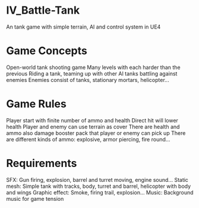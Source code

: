 # IV_Battle-Tank
An tank game with simple terrain, AI and control system in UE4

# Game Concepts
Open-world tank shooting game
Many levels with each harder than the previous
Riding a tank, teaming up with other AI tanks battling against enemies
Enemies consist of tanks, stationary mortars, helicopter...

# Game Rules
Player start with finite number of ammo and health
Direct hit will lower health
Player and enemy can use terrain as cover
There are health and ammo also damage booster pack that player or enemy can pick up
There are different kinds of ammo: explosive, armor piercing, fire round...

# Requirements
SFX: Gun firing, explosion, barrel and turret moving, engine sound...
Static mesh: Simple tank with tracks, body, turret and barrel, helicopter with body and wings
Graphic effect: Smoke, firing trail, explosion...
Music: Background music for game tension

